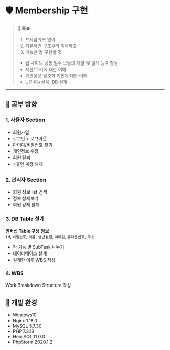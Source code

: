 # 🛡️ Membership 구현

> **🏁 목표**  
> 1. 프레임워크 없이  
> 2. 기본적인 구조부터 이해하고
> 3. 기능만 잘 구현할 것
> - 웹 사이트 공통 필수 모듈의 개발 및 설계 능력 향상
> - 세션/쿠키에 대한 이해
> - 개인정보 암호화 기법에 대한 이해
> - UI기획+설계, DB 설계

---

## 🧮 공부 방향

### 1. 사용자 Section

- 회원가입
- 로그인 + 로그아웃
- 아이디/비밀번호 찾기
- 개인정보 수정
- 회원 탈퇴
- ⭐휴면 계정 해제

### 2. 관리자 Section
- 회원 정보 list 검색
- 정보 상세보기
- 회원 강제 탈퇴

### 3. DB Table 설계

**멤버십 Table 구성 정보**  
`id`, `비밀번호`, `이름`, `생년월일`, `이메일`, `휴대폰번호`, `주소`

- 각 기능 별 SubTask 나누기
- 데이터베이스 설계
- 설계한 이후 WBS 작성

### 4. WBS
Work Breakdown Structure 작성


## 🧱 개발 환경

- Windows10
- Nginx 1.18.0
- MySQL 5.7.30
- PHP 7.3.18
- HeidiSQL 11.0.0
- PhpStorm 2020.1.2
